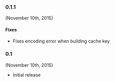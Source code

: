 ### 0.1.1

(November 10th, 2015)

#### Fixes

- Fixes encoding error when building cache key


### 0.1

(November 10th, 2015)

- Initial release
